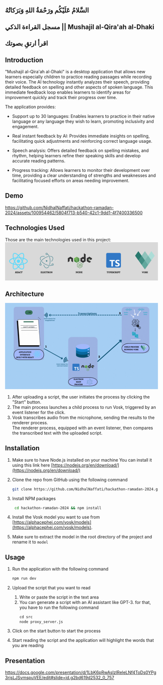 ## السَّلامُ عَلَيْكُم ورَحْمَةُ اللهِ وَبَرَكاتُهُ

## مسجل القراءة الذكي || Mushajil al-Qira'ah al-Dhaki

## اقرأ ارتقِ بصوتك

## Introduction

"Mushajil al-Qira'ah al-Dhaki" is a desktop application that allows new learners especially children to practice reading
passages while recording their voice.
The AI technology instantly analyzes their speech, providing detailed feedback on spelling and other aspects of spoken
language.
This immediate feedback loop enables learners to identify areas for improvement quickly and track their progress over
time.

The application provides:

* Support up to 30 languages: Enables learners to practice in their native language or any language they wish to learn,
  promoting inclusivity and engagement.

* Real instant feedback by AI: Provides immediate insights on spelling, facilitating quick adjustments and reinforcing
  correct language usage.

* Speech analysis: Offers detailed feedback on spelling mistakes, and rhythm, helping learners refine their speaking
  skills and develop accurate reading patterns.

* Progress tracking: Allows learners to monitor their development over time, providing a clear understanding of
  strengths
  and weaknesses and facilitating focused efforts on areas needing improvement.

## Demo

https://github.com/NidhalNaffati/hackathon-ramadan-2024/assets/100954462/5804f713-b540-42c1-9dd1-4f7400336500


## Technologies Used

Those are the main technologies used in this project:
<img alt="main tech used" src="./docs/smart-telepromter-stuck.png"/>

## Architecture

<img alt="app-architecture" src="./docs/app-architecture.gif"/>

1. After uploading a script, the user initiates the process by clicking the "Start" button.
2. The main process launches a child process to run Vosk, triggered by an event listener for the click.
3. Vosk transcribes audio from the microphone, sending the results to the renderer process. <br>
   The renderer process, equipped with an event listener, then compares the transcribed text with the uploaded script.

## Installation

1. Make sure to have Node.js installed on your machine
   You can install it using this link here [https://nodejs.org/en/download/](https://nodejs.org/en/download/)

2. Clone the repo from GitHub using the following command
   ```sh
   git clone https://github.com/NidhalNaffati/hackathon-ramadan-2024.git
   ```
3. Install NPM packages
   ```sh
    cd hackathon-ramadan-2024 && npm install
   ```
4. Install the Vosk model you want to use
   from [https://alphacephei.com/vosk/models](https://alphacephei.com/vosk/models). <br>
5. Make sure to extract the model in the root directory of the project and rename it to `model`

## Usage

1. Run the application with the following command
   ```sh
   npm run dev
   ```

2. Upload the script that you want to read
    1. Write or paste the script in the text area
    2. You can generate a script with an AI assistant like GPT-3.
       for that, you have to run the following command
       ```
       cd src
       node proxy_server.js
       ```
3. Click on the start button to start the process
4. Start reading the script and the application will highlight the words that you are reading


## Presentation
https://docs.google.com/presentation/d/1LbK6pRwAsIzlReleLNf4ToDs0YPg3rjsLJSvmspuVEE/edit#slide=id.g2bd619d2532_0_757
